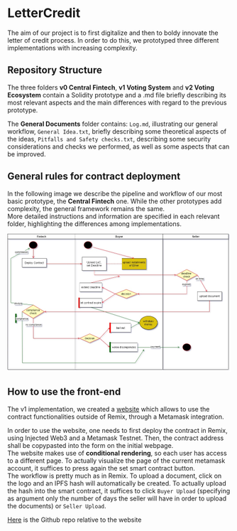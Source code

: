 # LetterCredit

The aim of our project is to first digitalize and then to boldy innovate the letter of credit process. In order to do this, we prototyped three different implementations with increasing complexity.

## Repository Structure
The three folders **v0 Central Fintech**, **v1 Voting System** and **v2 Voting Ecosystem** contain a Solidity prototype and a .md file briefly describing its most relevant aspects and the main differences with regard to the previous prototype. 


The **General Documents** folder contains: `Log.md`, illustrating our general workflow, `General Idea.txt`, briefly describing some theoretical aspects of the ideas, `Pitfalls and Safety checks.txt`, describing some security considerations and checks we performed, as well as some aspects that can be improved.

## General rules for contract deployment

In the following image we describe the pipeline and workflow of our most basic prototype, the **Central Fintech** one. While the other prototypes add complexity, the general framework remains the same. <br/>
More detailed instructions and information are specified in each relevant folder, highlighting the differences among implementations.


![plot](https://github.com/CaterinaFabbri/LetterCredit/blob/main/Documents%20and%20Images/Basic%20Structure.jpg)


## How to use the front-end
The v1 implementation, we created a [website](https://eth-app-final.yenerk95.vercel.app/) which allows to use the contract functionalities outside of Remix, through a Metamask integration. <br/>

In order to use the website, one needs to first deploy the contract in Remix, using Injected Web3 and a Metamask Testnet. Then, the contract address shall be copypasted into the form on the initial webpage.  <br/>
The website makes use of **conditional rendering**, so each user has access to a different page. To actually visualize the page of the current metamask account, it suffices to press again the set smart contract button.  <br/>
The workflow is pretty much as in Remix. To upload a document, click on the logo and an IPFS hash will automatically be created. To actually upload the hash into the smart contract, it suffices to click `Buyer Upload` (specifying as argument only the number of days the seller will have in order to upload the documents) or `Seller Upload`.


[Here](https://github.com/yenerk95/eth-app-final) is the Github repo relative to the website
